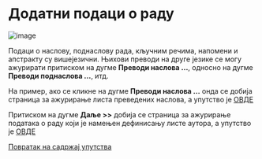 # Додатни подаци о раду

![image](https://user-images.githubusercontent.com/29538544/150672284-60a3104d-6034-4978-8028-b39fdf729935.png)

Подаци о наслову, поднаслову рада, кључним речима, напомени и апстракту су вишејезични. Њихови преводи на друге језике се могу ажурирати притиском на дугме **Преводи наслова ...**, односно на дугме **Преводи поднаслова ...**, итд. 

На пример, ако се кликне на дугме  **Преводи наслова ...** онда се добија страница за ажурирање листа преведених наслова, а упутство је [ОВДЕ](prevodiNaslova.md)

Притиском на дугме **Даље >>** дoбиja сe стрaницa зa ажурирање података о раду који је намењен дефинисању листе аутора, а упутство је [ОВДЕ](azuriranjeListeAutora.md)

[Повратак на садржај упутства](../../uputstvo.md#садржај)
